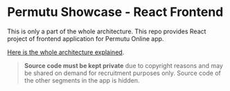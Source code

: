 # Permutu Showcase - React Frontend

This is only a part of the whole architecture. This repo provides React project of frontend application for Permutu Online app. 

[Here is the whole architecture explained](https://github.com/mwvabes/permutu-showcase).

> **Source code must be kept private** due to copyright reasons and may be shared on demand for recruitment purposes only. Source code of the other segments in the app is hidden.


